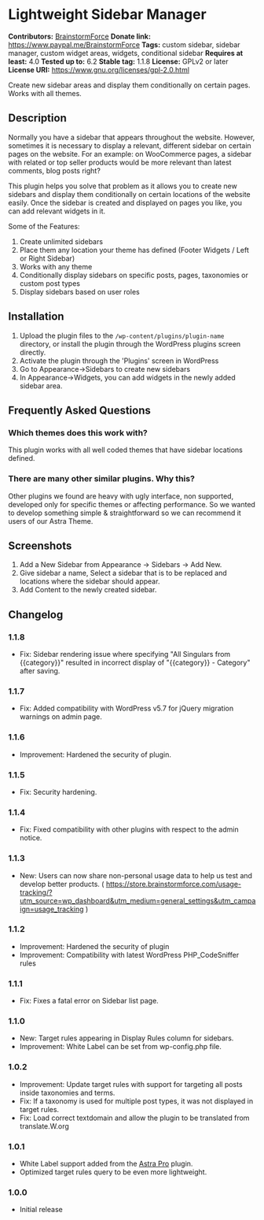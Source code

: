 # Lightweight Sidebar Manager #
**Contributors:** [BrainstormForce](https://profiles.wordpress.org/BrainstormForce)
**Donate link:** https://www.paypal.me/BrainstormForce
**Tags:** custom sidebar, sidebar manager, custom widget areas, widgets, conditional sidebar
**Requires at least:** 4.0
**Tested up to:** 6.2
**Stable tag:** 1.1.8
**License:** GPLv2 or later
**License URI:** https://www.gnu.org/licenses/gpl-2.0.html

Create new sidebar areas and display them conditionally on certain pages. Works with all themes.

## Description ##

Normally you have a sidebar that appears throughout the website. However, sometimes it is necessary to display a relevant, different sidebar on certain pages on the website. For an example: on WooCommerce pages, a sidebar with related or top seller products would be more relevant than latest comments, blog posts right?

This plugin helps you solve that problem as it allows you to create new sidebars and display them conditionally on certain locations of the website easily. Once the sidebar is created and displayed on pages you like, you can add relevant widgets in it.

Some of the Features:

1. Create unlimited sidebars
2. Place them any location your theme has defined (Footer Widgets / Left or Right Sidebar)
3. Works with any theme
4. Conditionally display sidebars on specific posts, pages, taxonomies or custom post types
5. Display sidebars based on user roles

## Installation ##

1. Upload the plugin files to the `/wp-content/plugins/plugin-name` directory, or install the plugin through the WordPress plugins screen directly.
2. Activate the plugin through the 'Plugins' screen in WordPress
3. Go to Appearance->Sidebars to create new sidebars
4. In Appearance->Widgets, you can add widgets in the newly added sidebar area.

## Frequently Asked Questions ##

### Which themes does this work with? ###

This plugin works with all well coded themes that have sidebar locations defined.

### There are many other similar plugins. Why this? ###

Other plugins we found are heavy with ugly interface, non supported, developed only for specific themes or affecting performance. So we wanted to develop something simple & straightforward so we can recommend it users of our Astra Theme.


## Screenshots ##

1. Add a New Sidebar from Appearance -> Sidebars -> Add New.
1. Give sidebar a name, Select a sidebar that is to be replaced and locations where the sidebar should appear.
1. Add Content to the newly created sidebar.


## Changelog ##

### 1.1.8 ###
- Fix: Sidebar rendering issue where specifying "All Singulars from {{category}}" resulted in incorrect display of "{{category}} - Category" after saving.

### 1.1.7 ###
- Fix: Added compatibility with WordPress v5.7 for jQuery migration warnings on admin page.

### 1.1.6 ###
- Improvement: Hardened the security of plugin.

### 1.1.5 ###
- Fix: Security hardening.

### 1.1.4 ###
- Fix: Fixed compatibility with other plugins with respect to the admin notice.

### 1.1.3 ###
- New: Users can now share non-personal usage data to help us test and develop better products. ( https://store.brainstormforce.com/usage-tracking/?utm_source=wp_dashboard&utm_medium=general_settings&utm_campaign=usage_tracking )

### 1.1.2 ###
- Improvement: Hardened the security of plugin
- Improvement: Compatibility with latest WordPress PHP_CodeSniffer rules

### 1.1.1 ###
- Fix: Fixes a fatal error on Sidebar list page.

### 1.1.0 ###
- New: Target rules appearing in Display Rules column for sidebars.
- Improvement: White Label can be set from wp-config.php file.

### 1.0.2 ###
- Improvement: Update target rules with support for targeting all posts inside taxonomies and terms.
- Fix: If a taxonomy is used for multiple post types, it was not displayed in target rules.
- Fix: Load correct textdomain and allow the plugin to be translated from translate.W.org

### 1.0.1 ###
- White Label support added from the [Astra Pro](https://wpastra.com/pro/) plugin.
- Optimized target rules query to be even more lightweight.

### 1.0.0 ###
- Initial release
